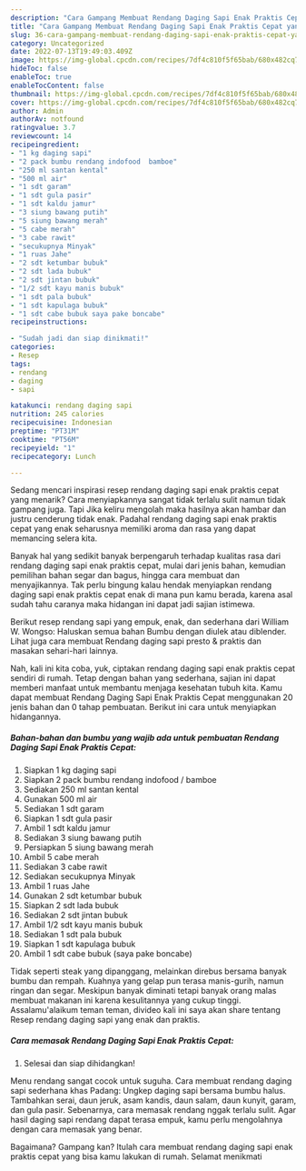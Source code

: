 ```yaml
---
description: "Cara Gampang Membuat Rendang Daging Sapi Enak Praktis Cepat yang Bisa Manjain Lidah "
title: "Cara Gampang Membuat Rendang Daging Sapi Enak Praktis Cepat yang Bisa Manjain Lidah "
slug: 36-cara-gampang-membuat-rendang-daging-sapi-enak-praktis-cepat-yang-bisa-manjain-lidah
category: Uncategorized
date: 2022-07-13T19:49:03.409Z
image: https://img-global.cpcdn.com/recipes/7df4c810f5f65bab/680x482cq70/rendang-daging-sapi-enak-praktis-cepat-foto-resep-utama.jpg
hideToc: false
enableToc: true
enableTocContent: false
thumbnail: https://img-global.cpcdn.com/recipes/7df4c810f5f65bab/680x482cq70/rendang-daging-sapi-enak-praktis-cepat-foto-resep-utama.jpg
cover: https://img-global.cpcdn.com/recipes/7df4c810f5f65bab/680x482cq70/rendang-daging-sapi-enak-praktis-cepat-foto-resep-utama.jpg
author: Admin
authorAv: notfound
ratingvalue: 3.7
reviewcount: 14
recipeingredient:
- "1 kg daging sapi"
- "2 pack bumbu rendang indofood  bamboe"
- "250 ml santan kental"
- "500 ml air"
- "1 sdt garam"
- "1 sdt gula pasir"
- "1 sdt kaldu jamur"
- "3 siung bawang putih"
- "5 siung bawang merah"
- "5 cabe merah"
- "3 cabe rawit"
- "secukupnya Minyak"
- "1 ruas Jahe"
- "2 sdt ketumbar bubuk"
- "2 sdt lada bubuk"
- "2 sdt jintan bubuk"
- "1/2 sdt kayu manis bubuk"
- "1 sdt pala bubuk"
- "1 sdt kapulaga bubuk"
- "1 sdt cabe bubuk saya pake boncabe"
recipeinstructions:

- "Sudah jadi dan siap dinikmati!"
categories:
- Resep
tags:
- rendang
- daging
- sapi

katakunci: rendang daging sapi 
nutrition: 245 calories
recipecuisine: Indonesian
preptime: "PT31M"
cooktime: "PT56M"
recipeyield: "1"
recipecategory: Lunch

---
```



Sedang mencari inspirasi resep rendang daging sapi enak praktis cepat yang menarik? Cara menyiapkannya sangat tidak terlalu sulit namun tidak gampang juga. Tapi Jika keliru mengolah maka hasilnya akan hambar dan justru cenderung tidak enak. Padahal rendang daging sapi enak praktis cepat yang enak seharusnya memiliki aroma dan rasa yang dapat memancing selera kita.


Banyak hal yang sedikit banyak berpengaruh terhadap kualitas rasa dari rendang daging sapi enak praktis cepat, mulai dari jenis bahan, kemudian pemilihan bahan segar dan bagus, hingga cara membuat dan menyajikannya. Tak perlu bingung kalau hendak menyiapkan rendang daging sapi enak praktis cepat enak di mana pun kamu berada, karena asal sudah tahu caranya maka hidangan ini dapat jadi sajian istimewa.

Berikut resep rendang sapi yang empuk, enak, dan sederhana dari William W. Wongso: Haluskan semua bahan Bumbu dengan diulek atau diblender. Lihat juga cara membuat Rendang daging sapi presto &amp; praktis dan masakan sehari-hari lainnya.


Nah, kali ini kita coba, yuk, ciptakan rendang daging sapi enak praktis cepat sendiri di rumah. Tetap dengan bahan yang sederhana, sajian ini dapat memberi manfaat untuk membantu menjaga kesehatan tubuh kita. Kamu dapat membuat Rendang Daging Sapi Enak Praktis Cepat menggunakan 20 jenis bahan dan 0 tahap pembuatan. Berikut ini cara untuk menyiapkan hidangannya.

<!--inarticleads1-->

##### Bahan-bahan dan bumbu yang wajib ada untuk pembuatan Rendang Daging Sapi Enak Praktis Cepat:

1. Siapkan 1 kg daging sapi
1. Siapkan 2 pack bumbu rendang indofood / bamboe
1. Sediakan 250 ml santan kental
1. Gunakan 500 ml air
1. Sediakan 1 sdt garam
1. Siapkan 1 sdt gula pasir
1. Ambil 1 sdt kaldu jamur
1. Sediakan 3 siung bawang putih
1. Persiapkan 5 siung bawang merah
1. Ambil 5 cabe merah
1. Sediakan 3 cabe rawit
1. Sediakan secukupnya Minyak
1. Ambil 1 ruas Jahe
1. Gunakan 2 sdt ketumbar bubuk
1. Siapkan 2 sdt lada bubuk
1. Sediakan 2 sdt jintan bubuk
1. Ambil 1/2 sdt kayu manis bubuk
1. Sediakan 1 sdt pala bubuk
1. Siapkan 1 sdt kapulaga bubuk
1. Ambil 1 sdt cabe bubuk (saya pake boncabe)


Tidak seperti steak yang dipanggang, melainkan direbus bersama banyak bumbu dan rempah. Kuahnya yang gelap pun terasa manis-gurih, namun ringan dan segar. Meskipun banyak diminati tetapi banyak orang malas membuat makanan ini karena kesulitannya yang cukup tinggi. Assalamu&#39;alaikum teman teman, divideo kali ini saya akan share tentang Resep rendang daging sapi yang enak dan praktis. 

<!--inarticleads2-->

##### Cara memasak Rendang Daging Sapi Enak Praktis Cepat:


1. Selesai dan siap dihidangkan!

Menu rendang sangat cocok untuk suguha. Cara membuat rendang daging sapi sederhana khas Padang: Ungkep daging sapi bersama bumbu halus. Tambahkan serai, daun jeruk, asam kandis, daun salam, daun kunyit, garam, dan gula pasir. Sebenarnya, cara memasak rendang nggak terlalu sulit. Agar hasil daging sapi rendang dapat terasa empuk, kamu perlu mengolahnya dengan cara memasak yang benar. 

Bagaimana? Gampang kan? Itulah cara membuat rendang daging sapi enak praktis cepat yang bisa kamu lakukan di rumah. Selamat menikmati
